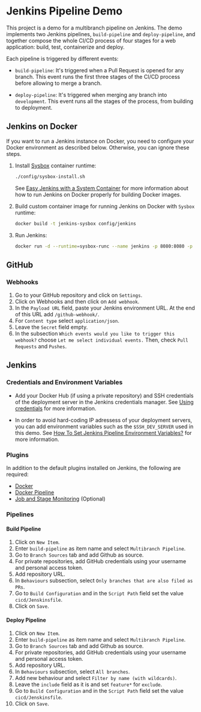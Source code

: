 # Jenkins Pipeline Demo

This project is a demo for a multibranch pipeline on Jenkins. The demo
implements two Jenkins pipelines, `build-pipeline` and `deploy-pipeline`,
and together compose the whole CI/CD process of four stages for a web
application: build, test, containerize and deploy.

Each pipeline is triggered by different events:

- `build-pipeline`: It's triggered when a Pull Request is opened for any branch.
This event runs the first three stages of the CI/CD process before allowing
to merge a branch.

- `deploy-pipeline`: It's triggered when merging any branch into `development`.
This event runs all the stages of the process, from building to deployment.

## Jenkins on Docker

If you want to run a Jenkins instance on Docker, you need to configure your
Docker environment as described below. Otherwise, you can ignore these steps.

1. Install [Sysbox](https://github.com/nestybox/sysbox) container runtime:

    ```bash
    ./config/sysbox-install.sh
    ```

    See [Easy Jenkins with a System Container](https://blog.nestybox.com/2019/09/29/jenkins.html)
    for more information about how to run Jenkins on Docker
    properly for building Docker images.

2. Build custom container image for running Jenkins on Docker with `Sysbox`
runtime:

    ```bash
    docker build -t jenkins-sysbox config/jenkins
    ```

3. Run Jenkins:

    ```bash
    docker run -d --runtime=sysbox-runc --name jenkins -p 8080:8080 -p 50000:50000 jenkins-sysbox
    ```

## GitHub

### Webhooks

1. Go to your GitHub repository and click on `Settings`.
2. Click on Webhooks and then click on `Add webhook`.
3. In the `Payload URL` field, paste your Jenkins environment URL. At the end
of this URL add `/github-webhook/`.
4. For `Content type` select `application/json`.
5. Leave the `Secret` field empty.
6. In the subsection `Which events would you like to trigger this webhook?`
choose `Let me select individual events.` Then, check `Pull Requests` and
`Pushes`.

## Jenkins

### Credentials and Environment Variables

- Add your Docker Hub (if using a private repository) and SSH credentials of the
deployment server in the Jenkins credentials manager. See
[Using credentials](https://www.jenkins.io/doc/book/using/using-credentials) for
more information.

- In order to avoid hard-coding IP adressess of your deployment servers, you
can add environment variables such as the `$SSH_DEV_SERVER` used in this demo.
See [How To Set Jenkins Pipeline Environment Variables?](https://www.lambdatest.com/blog/set-jenkins-pipeline-environment-variables-list)
for more information.

### Plugins

In addition to the default plugins installed on Jenkins, the following are
required:

- [Docker](https://plugins.jenkins.io/docker-plugin)
- [Docker Pipeline](https://plugins.jenkins.io/docker-workflow)
- [Job and Stage Monitoring](https://plugins.jenkins.io/github-autostatus)
(Optional)

### Pipelines

#### Build Pipeline

1. Click on `New Item`.
2. Enter `build-pipeline` as item name and select `Multibranch Pipeline`.
3. Go to `Branch Sources` tab and add Github as source.
4. For private repositories, add GitHub credentials using your username and
personal access token.
5. Add repository URL.
6. In `Behaviours` subsection, select `Only branches that are also filed as PRs`.
7. Go to `Build Configuration` and in the `Script Path` field set the value
`cicd/Jenskinsfile`.
8. Click on `Save`.

#### Deploy Pipeline

1. Click on `New Item`.
2. Enter `build-pipeline` as item name and select `Multibranch Pipeline`.
3. Go to `Branch Sources` tab and add Github as source.
4. For private repositories, add GitHub credentials using your username and
personal access token.
5. Add repository URL.
6. In `Behaviours` subsection, select `All branches`.
7. Add new behaviour and select `Filter by name (with wildcards)`.
8. Leave the `include` field as it is and set `feature*` for `exclude`.
9. Go to `Build Configuration` and in the `Script Path` field set the value
`cicd/Jenskinsfile`.
10. Click on `Save`.
